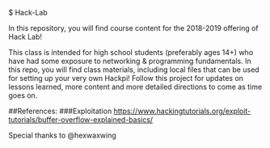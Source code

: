 $ Hack-Lab

In this repository, you will find course content for the 2018-2019 offering of Hack Lab!

This class is intended for high school students (preferably ages 14+) who have had some exposure to networking & programming fundamentals.
In this repo, you will find class materials, including local files that can be used for setting up your very own Hackpi!
Follow this project for updates on lessons learned, more content and more detailed directions to come as time goes on.


##References:
###Exploitation
https://www.hackingtutorials.org/exploit-tutorials/buffer-overflow-explained-basics/

Special thanks to @hexwaxwing
